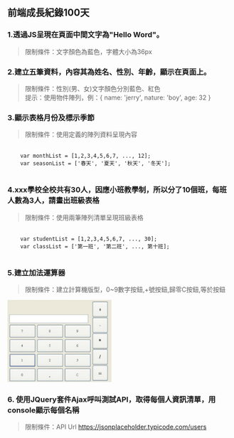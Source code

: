 ## 前端成長紀錄100天

### 1.透過JS呈現在頁面中間文字為"Hello Word"。
> 限制條件：文字顏色為藍色，字體大小為36px

### 2.建立五筆資料，內容其為姓名、性別、年齡，顯示在頁面上。
> 限制條件：性別(男、女)文字顏色分別藍色、紅色 <br>
> 提示：使用物件陣列，例：{ name: 'jerry', nature: 'boy', age: 32 }

### 3.顯示表格月份及標示季節
> 限制條件：使用定義的陣列資料呈現內容 <br>
<pre>
  <code>
    var monthList = [1,2,3,4,5,6,7, ..., 12];
    var seasonList = ['春天', '夏天', '秋天', '冬天'];
  </code>
</pre>

### 4.xxx學校全校共有30人，因應小班教學制，所以分了10個班，每班人數為3人，請畫出班級表格
> 限制條件：使用兩筆陣列清單呈現班級表格
<pre>
  <code>
    var studentList = [1,2,3,4,5,6,7, ..., 30];
    var classList = ['第一班', '第二班', ..., 第十班];
  </code>
</pre>

### 5.建立加法運算器
> 限制條件：建立計算機版型，0~9數字按鈕,+號按鈕,歸零C按鈕,等於按鈕
<pre>
<img src="./images/day5.png" style="zoom:40%" />
</pre>

### 6. 使用JQuery套件Ajax呼叫測試API，取得每個人資訊清單，用console顯示每個名稱
> 限制條件：API Url https://jsonplaceholder.typicode.com/users